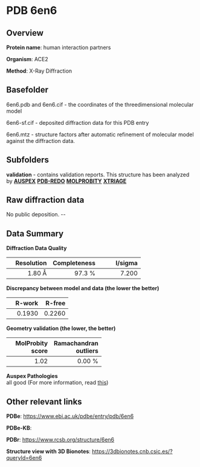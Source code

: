 # PDB 6en6

## Overview

**Protein name**: human interaction partners

**Organism**: ACE2

**Method**: X-Ray Diffraction



## Basefolder

6en6.pdb and 6en6.cif - the coordinates of the threedimensional molecular model

6en6-sf.cif - deposited diffraction data for this PDB entry

6en6.mtz - structure factors after automatic refinement of molecular model against the diffraction data.

## Subfolders





**validation** - contains validation reports. This structure has been analyzed by [**AUSPEX**](https://github.com/thorn-lab/coronavirus_structural_task_force/tree/master/pdb/human_interaction_partners/ACE2/6en6/validation/auspex) [**PDB-REDO**](https://github.com/thorn-lab/coronavirus_structural_task_force/tree/master/pdb/human_interaction_partners/ACE2/6en6/validation/pdb-redo) [**MOLPROBITY**](https://github.com/thorn-lab/coronavirus_structural_task_force/tree/master/pdb/human_interaction_partners/ACE2/6en6/validation/molprobity) [**XTRIAGE**](https://github.com/thorn-lab/coronavirus_structural_task_force/blob/master/pdb/human_interaction_partners/ACE2/6en6/validation/Xtriage_output.log)  



## Raw diffraction data

No public deposition. --<br> 

## Data Summary
**Diffraction Data Quality**

|   | Resolution | Completeness| I/sigma |
|---|-------------:|----------------:|--------------:|
|   |1.80 Å|97.3  %|<img width=50/>7.200|

**Discrepancy between model and data (the lower the better)**

|   | **R-work**| **R-free**   
|---|-------------:|----------------:|           
||  0.1930|  0.2260|

**Geometry validation (the lower, the better)**

|   |**MolProbity<br>score**| **Ramachandran<br>outliers** 
|---|-------------:|----------------:|
||  1.02|  0.00 %|

**Auspex Pathologies**<br> all good (For more information, read [this](https://github.com/thorn-lab/coronavirus_structural_task_force/blob/master/pdb/human_interaction_partners/ACE2/6en6/validation/auspex/6en6_auspex_comments.txt))

 



## Other relevant links 
**PDBe**:  https://www.ebi.ac.uk/pdbe/entry/pdb/6en6

**PDBe-KB**:  
 
**PDBr**: https://www.rcsb.org/structure/6en6 

**Structure view with 3D Bionotes**: https://3dbionotes.cnb.csic.es/?queryId=6en6

